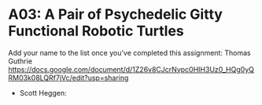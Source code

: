 # A03: A Pair of Psychedelic Gitty Functional Robotic Turtles

Add your name to the list once you've completed this assignment:
Thomas Guthrie
https://docs.google.com/document/d/1Z26v8CJcrNvpc0HIH3Uz0_HQg0yQRM03k08LQRf7jVc/edit?usp=sharing

- Scott Heggen:
